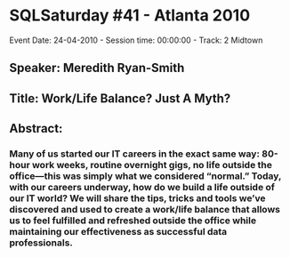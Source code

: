 # SQLSaturday #41 - Atlanta 2010
Event Date: 24-04-2010 - Session time: 00:00:00 - Track: 2 Midtown
## Speaker: Meredith Ryan-Smith
## Title: Work/Life Balance?  Just A Myth?
## Abstract:
### Many of us started our IT careers in the exact same way: 80-hour work weeks, routine overnight gigs, no life outside the office—this was simply what we considered “normal.” Today, with our careers underway, how do we build a life outside of our IT world? We will share the tips, tricks and tools we’ve discovered and used to create a work/life balance that allows us to feel fulfilled and refreshed outside the office while maintaining our effectiveness as successful data professionals. 
